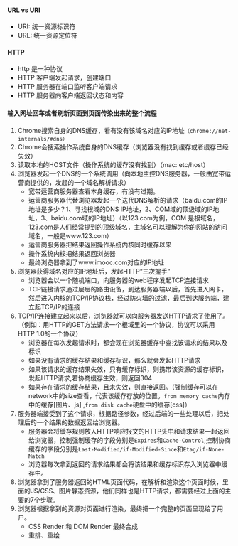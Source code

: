 #### URL vs URI
- URI: 统一资源标识符
- URL: 统一资源定位符

#### HTTP
- http 是一种协议
- HTTP 客户端发起请求，创建端口
- HTTP 服务器在端口监听客户端请求 
- HTTP 服务器向客户端返回状态和内容

#### 输入网址回车或者刷新页面到页面传染出来的整个流程
1. Chrome搜索自身的DNS缓存，看有没有该域名对应的IP地址`（chrome://net-internals/#dns）`
2. Chrome会搜索操作系统自身的DNS缓存（浏览器没有找到缓存或者缓存已经失效）
3. 读取本地的HOST文件（操作系统的缓存没有找到）（mac: etc/host）
4. 浏览器发起一个DNS的一个系统调用（向本地主控DNS服务器，一般由宽带运营商提供的，发起的一个域名解析请求）
    - 宽带运营商服务器查看本身缓存，有没有过期。
    - 运营商服务器代替浏览器发起一个迭代DNS解析的请求（baidu.com的IP地址是多少？1、寻找根域的DNS IP地址，2、COM域的顶级域的IP地址，3、baidu.com域的IP地址）（以123.com为例，COM 是根域名，123.com是人们经常提到的顶级域名，主域名可以理解为你的网站的访问域名，一般是www.123.com）
    - 运营商服务器把结果返回操作系统内核同时缓存以来
    - 操作系统内核把结果返回浏览器
    - 最终浏览器拿到了www.imooc.com对应的IP地址
5. 浏览器获得域名对应的IP地址后，发起HTTP“三次握手”
    - 浏览器会以一个随机端口，向服务器的web程序发起TCP连接请求
    - TCP链接请求通过层层的路由设备，到达服务器端以后，首先进入网卡，然后进入内核的TCP/IP协议栈，经过防火墙的过滤，最后到达服务端，建立起TCP/IP的连接
6. TCP/IP连接建立起来以后，浏览器就可以向服务器发送HTTP请求了使用了。（例如：用HTTP的GET方法请求一个根域里的一个协议，协议可以采用HTTP 1.0的一个协议）
    - 浏览器在每次发起请求时，都会现在浏览器缓存中查找该请求的结果以及标识
    - 如果没有请求的缓存结果和缓存标识，那么就会发起HTTP请求
    - 如果该请求的缓存结果失效，只有缓存标识，则携带该资源的缓存标识，发起HTTP请求,若协商缓存生效，则返回304
    - 如果存在请求的缓存结果，且未失效，则直接返回。（强制缓存可以在network中的size查看，代表该缓存存放的位置。`from memory cache`内存中的缓存[图片、js] ,`from disk cache`硬盘中的缓存[css]）
7. 服务器端接受到了这个请求，根据路径参数，经过后端的一些处理以后，把处理后的一个结果的数据返回给浏览器。
    - 服务器会将缓存规则放入HTTP响应报文的HTTP头中和请求结果一起返回给浏览器，控制强制缓存的字段分别是`Expires`和`Cache-Control`,控制协商缓存的字段分别是`Last-Modified/if-Modified-Since`和`Etag/if-None-Match`
    - 浏览器每次拿到返回的请求结果都会将该结果和缓存标识存入浏览器中缓存中。
8. 浏览器拿到了服务器返回的HTML页面代码，在解析和渲染这个页面时候，里面的JS/CSS、图片静态资源，他们同样也是HTTP请求，都需要经过上面的主要的7个步骤。
9. 浏览器根据拿到的资源对页面进行渲染，最终把一个完整的页面呈现给了用户。
    - CSS Render 和 DOM Render 最终合成
    - 重排、重绘